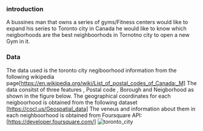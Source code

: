 ### introduction 

A bussines man that owns a series of gyms/Fitness centers would like to expand his series to Toronto city in Canada he would like to know which neigborhoods are the best neighboorhods in Tornotno city to open a new Gym in it.

### Data

The data used is the toronto city negiboorhood information from the following wikipedia page[https://en.wikipedia.org/wiki/List_of_postal_codes_of_Canada:_M]
The data consitst of three features , Postal code , Borough and Neigborhood as shown in the figure below.
The geographical coordinates for each neigboorhood is obtained from the following dataset [https://cocl.us/Geospatial_data]
The veneus and information about them in each neighboorhood is obtained from Foursquare API: [https://developer.foursquare.com/]
![toronto_city](https://user-images.githubusercontent.com/72076328/107884557-6169bc00-6efe-11eb-8707-4b3df6e706ce.PNG)
